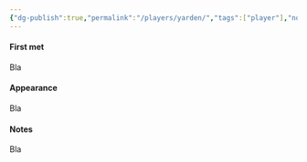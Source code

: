 ```yaml
---
{"dg-publish":true,"permalink":"/players/yarden/","tags":["player"],"noteIcon":"🧑"}
---
```


#### First met
Bla
#### Appearance
Bla
#### Notes
Bla